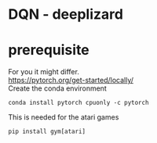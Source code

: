 # DQN - deeplizard

# prerequisite

For you it might differ.  
https://pytorch.org/get-started/locally/  
Create the conda environment
```
conda install pytorch cpuonly -c pytorch
```
This is needed for the atari games
```
pip install gym[atari]
```